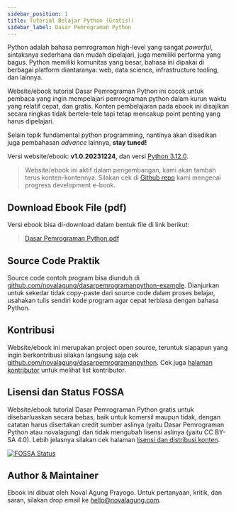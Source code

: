 ```yaml
---
sidebar_position: 1
title: Tutorial Belajar Python (Gratis!)
sidebar_label: Dasar Pemrograman Python
---
```


Python adalah bahasa pemrograman high-level yang sangat *powerful*, sintaksnya sederhana dan mudah dipelajari, juga memiliki performa yang bagus. Python memiliki komunitas yang besar, bahasa ini dipakai di berbagai platform diantaranya: web, data science, infrastructure tooling, dan lainnya.

Website/ebook tutorial Dasar Pemrograman Python ini cocok untuk pembaca yang ingin mempelajari pemrograman python dalam kurun waktu yang relatif cepat, dan gratis. Konten pembelajaran pada ebook ini disajikan secara ringkas tidak bertele-tele tapi tetap mencakup point penting yang harus dipelajari.

Selain topik fundamental python programming, nantinya akan disedikan juga pembahasan *advance* lainnya, **stay tuned!**

Versi website/ebook: **v1.0.20231224**, dan versi [Python 3.12.0](https://www.python.org/downloads/release/python-3120/).

> Website/ebook ini aktif dalam pengembangan, kami akan tambah terus konten-kontennya. Silakan cek di [Github repo](https://github.com/novalagung/dasarpemrogramanpython) kami mengenai progress development e-book.

## Download Ebook File (pdf)

Versi ebook bisa di-download dalam bentuk file di link berikut:

> [Dasar Pemrograman Python.pdf](https://github.com/novalagung/dasarpemrogramanpython/raw/ebooks/dasarpemrogramanpython.pdf?v=beta1.0.20231224)

## Source Code Praktik

Source code contoh program bisa diunduh di [github.com/novalagung/dasarpemrogramanpython-example](https://github.com/novalagung/dasarpemrogramanpython-example). Dianjurkan untuk sekedar tidak copy-paste dari source code dalam proses belajar, usahakan tulis sendiri kode program agar cepat terbiasa dengan bahasa Python.

## Kontribusi

Website/ebook ini merupakan project open source, teruntuk siapapun yang ingin berkontribusi silakan langsung saja cek [github.com/novalagung/dasarpemrogramanpython](https://github.com/novalagung/dasarpemrogramanpython). Cek juga [halaman kontributor](https://dasarpemrogramanpython.novalagung.com/CONTRIBUTING) untuk melihat list kontributor.

## Lisensi dan Status FOSSA

Website/ebook tutorial Dasar Pemrograman Python gratis untuk disebarluaskan secara bebas, baik untuk komersil maupun tidak, dengan catatan harus disertakan credit sumber aslinya (yaitu Dasar Pemrograman Python atau novalagung) dan tidak mengubah lisensi aslinya (yaitu CC BY-SA 4.0). Lebih jelasnya silakan cek halaman [lisensi dan distribusi konten](/LICENSE).

[![FOSSA Status](https://app.fossa.io/api/projects/git%2Bgithub.com%2Fnovalagung%2Fdasarpemrogramanpython.svg?type=large)](https://app.fossa.io/projects/git%2Bgithub.com%2Fnovalagung%2Fdasarpemrogramanpython?ref=badge_large)

## Author & Maintainer

Ebook ini dibuat oleh Noval Agung Prayogo. Untuk pertanyaan, kritik, dan saran, silakan drop email ke hello@novalagung.com.
